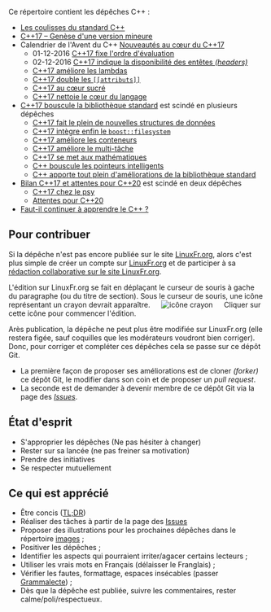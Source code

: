 Ce répertoire contient les dépêches C++ :

* [Les coulisses du standard C++](2016_n1_Coulisses-du-standard.md)
* [C++17 – Genèse d'une version mineure](2016_n2_Cpp17_Genese-d-une-version-mineure.md)
* Calendrier de l'Avent du C++ [Nouveautés au cœur du C++17](2016_n3_Cpp17_Nouveautes-du-langage.md)
   - 01-12-2016 [C++17 fixe l'ordre d'évaluation](https://github.com/cpp-frug/materials/blob/gh-pages/news/2016-12-01_Cpp17-ordre-evaluation.md)
   - 02-12-2016 [C++17 indique la disponibilité des entêtes *(headers)*](https://github.com/cpp-frug/materials/blob/gh-pages/news/2016-12-02_Cpp17-indique-si-un-entete-est-disponible.md)
   - [C++17 améliore les lambdas](2016_n7_Cpp17-lambda-attribut.md)
   - [C++17 double les `[[attributs]]`](2016_n7_Cpp17-lambda-attribut.md)
   - [C++17 au cœur sucré](2017_n01_Cpp17-au-coeur-sucre.md)
   - [C++17 nettoie le cœur du langage](2017_n02_Cpp17-nettoie-le-coeur-du-langage.md)
* [C++17 bouscule la bibliothèque standard](2016_n4_Cpp17_Nouveautes-de-la-bibliotheque.md) est scindé en plusieurs dépêches
   - [C++17 fait le plein de nouvelles structures de données](2017_n03_Cpp17-structures-de-donnees.md)
   - [C++17 intègre enfin le `boost::filesystem`](2017_n04_Cpp17-filesystem.md)
   - [C++17 améliore les conteneurs](2017_n05_Cpp17-ameliore-les-conteneurs.md)
   - [C++17 améliore le multi-tâche](2017_n06_Cpp17-ameliore-le-multitache.md)
   - [C++17 se met aux mathématiques](2017_n07_Cpp17-se-met-aux-maths.md)
   - [C++ bouscule les pointeurs intelligents](2017_n08_Cpp17-bouscule-smart-pointer.md)
   - [C++ apporte tout plein d'améliorations de la bibliothèque standard](2017_n09_Cpp17-apporte-des-ameliorations-diverses.md)
* [Bilan C++17 et attentes pour C++20](2016_n5_Bilan-Cpp17-et-attentes-Cpp20.md) est scindé en deux dépêches
   - [C++17 chez le psy](2017_n12_Bilan-Cpp17.md)
   - [Attentes pour C++20](2017_n13_Attentes-pour-Cpp20.md)
* [Faut-il continuer à apprendre le C++ ?](2017_n14_Faut-il-apprendre-le-Cpp.md)


Pour contribuer
---------------

Si la dépêche n'est pas encore publiée sur le site [LinuxFr.org](https://linuxfr.org/news),
alors c'est plus simple de créer un compte sur [LinuxFr.org](https://linuxfr.org/compte/inscription)
et de participer à sa [rédaction collaborative sur le site LinuxFr.org](https://linuxfr.org/redaction).

L'édition sur LinuxFr.org se fait en déplaçant le curseur de souris à gache du paragraphe (ou du titre de section). Sous le curseur de souris, une icône représentant un crayon devrait apparaître. &emsp; ![icône crayon](https://linuxfr.org/images/icones/pen.png) &emsp; Cliquer sur cette icône pour commencer l'édition.  

Arès publication, la dépêche ne peut plus être modifiée sur LinuxFr.org
(elle restera figée, sauf coquilles que les modérateurs voudront bien corriger).
Donc, pour corriger et compléter ces dépêches cela se passe sur ce dépôt Git.
    
* La première façon de proposer ses améliorations est de cloner _(forker)_ ce dépôt Git,
  le modifier dans son coin et de proposer un *pull request*.
* La seconde est de demander à devenir membre de ce dépôt Git
  via la page des [*Issues*](https://github.com/cpp-frug/materials/issues).

État d'esprit
-------------
    
* S'approprier les dépêches (Ne pas hésiter à changer)
* Rester sur sa lancée (ne pas freiner sa motivation)
* Prendre des initiatives
* Se respecter mutuellement

Ce qui est apprécié
-------------------

* Être concis ([TL;DR](https://fr.wiktionary.org/wiki/tl;dr))
* Réaliser des tâches à partir de la page des [Issues](https://github.com/cpp-frug/materials/issues)
* Proposer des illustrations pour les prochaines dépêches dans le répertoire [images](https://github.com/cpp-frug/materials/tree/gh-pages/images) ;
* Positiver les dépêches ;
* Identifier les aspects qui pourraient irriter/agacer certains lecteurs ;
* Utiliser les vrais mots en Français (délaisser le Franglais) ;
* Vérifier les fautes, formattage, espaces insécables (passer [Grammalecte](http://www.dicollecte.org/grammalecte/)) ;
* Dès que la dépêche est publiée, suivre les commentaires, rester calme/poli/respectueux.
